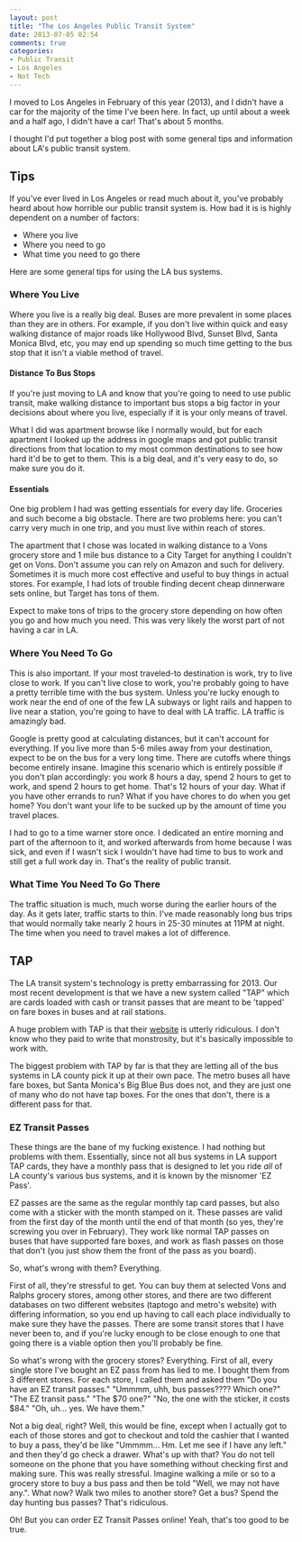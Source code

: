 ```yaml
---
layout: post
title: "The Los Angeles Public Transit System"
date: 2013-07-05 02:54
comments: true
categories:
- Public Transit
- Los Angeles
- Not Tech
---
```


I moved to Los Angeles in February of this year (2013), and I didn't have a car
for the majority of the time I've been here. In fact, up until about a week and
a half ago, I didn't have a car! That's about 5 months.

I thought I'd put together a blog post with some general tips and information
about LA's public transit system.

## Tips

If you've ever lived in Los Angeles or read much about it, you've probably heard
about how horrible our public transit system is. How bad it is is highly
dependent on a number of factors:

* Where you live
* Where you need to go
* What time you need to go there

Here are some general tips for using the LA bus systems.

### Where You Live

Where you live is a really big deal. Buses are more prevalent in some places
than they are in others. For example, if you don't live within quick and easy
walking distance of major roads like Hollywood Blvd, Sunset Blvd, Santa Monica
Blvd, etc, you may end up spending so much time getting to the bus stop that it
isn't a viable method of travel.

#### Distance To Bus Stops

If you're just moving to LA and know that you're going to need to use public
transit, make walking distance to important bus stops a big factor in your
decisions about where you live, especially if it is your only means of travel.

What I did was apartment browse like I normally would, but for each apartment I
looked up the address in google maps and got public transit directions from that
location to my most common destinations to see how hard it'd be to get to them.
This is a big deal, and it's very easy to do, so make sure you do it.

#### Essentials

One big problem I had was getting essentials for every day life. Groceries and
such become a big obstacle. There are two problems here: you can't carry very
much in one trip, and you must live within reach of stores.

The apartment that I chose was located in walking distance to a Vons grocery
store and 1 mile bus distance to a City Target for anything I couldn't get on
Vons. Don't assume you can rely on Amazon and such for delivery. Sometimes it is
much more cost effective and useful to buy things in actual stores. For
example, I had lots of trouble finding decent cheap dinnerware sets online, but
Target has tons of them.

Expect to make tons of trips to the grocery store depending on how often you go
and how much you need. This was very likely the worst part of not having a car
in LA.

### Where You Need To Go

This is also important. If your most traveled-to destination is work, try to
live close to work. If you can't live close to work, you're probably going to
have a pretty terrible time with the bus system. Unless you're lucky enough to
work near the end of one of the few LA subways or light rails and happen to live
near a station, you're going to have to deal with LA traffic. LA traffic is
amazingly bad.

Google is pretty good at calculating distances, but it can't account for
everything. If you live more than 5-6 miles away from your destination, expect
to be on the bus for a very long time. There are cutoffs where things become
entirely insane. Imagine this scenario which is entirely possible if you don't
plan accordingly: you work 8 hours a day, spend 2 hours to get to work, and
spend 2 hours to get home. That's 12 hours of your day. What if you have other
errands to run? What if you have chores to do when you get home? You don't want
your life to be sucked up by the amount of time you travel places.

I had to go to a time warner store once. I dedicated an entire morning and part
of the afternoon to it, and worked afterwards from home because I was sick, and
even if I wasn't sick I wouldn't have had time to bus to work and still get a
full work day in. That's the reality of public transit.

### What Time You Need To Go There

The traffic situation is much, much worse during the earlier hours of the day.
As it gets later, traffic starts to thin. I've made reasonably long bus trips
that would normally take nearly 2 hours in 25-30 minutes at 11PM at night. The
time when you need to travel makes a lot of difference.

## TAP

The LA transit system's technology is pretty embarrassing for 2013. Our most
recent development is that we have a new system called "TAP" which are cards
loaded with cash or transit passes that are meant to be 'tapped' on fare boxes
in buses and at rail stations.

A huge problem with TAP is that their [website](http://taptogo.net) is utterly
ridiculous. I don't know who they paid to write that monstrosity, but it's
basically impossible to work with.

The biggest problem with TAP by far is that they are letting all of the bus
systems in LA county pick it up at their own pace. The metro buses all have fare
boxes, but Santa Monica's Big Blue Bus does not, and they are just one of many
who do not have tap boxes. For the ones that don't, there is a different pass
for that.

### EZ Transit Passes

These things are the bane of my fucking existence. I had nothing but problems
with them. Essentially, since not all bus systems in LA support TAP cards, they
have a monthly pass that is designed to let you ride *all* of LA county's various bus
systems, and it is known by the misnomer 'EZ Pass'.

EZ passes are the same as the regular monthly tap card passes, but also come
with a sticker with the month stamped on it. These passes are valid from the
first day of the month until the end of that month (so yes, they're screwing you
over in February). They work like normal TAP passes on buses that have supported
fare boxes, and work as flash passes on those that don't (you just show them the
front of the pass as you board).

So, what's wrong with them? Everything.

First of all, they're stressful to get. You can buy them at selected Vons and
Ralphs grocery stores, among other stores, and there are two different databases
on two different websites (taptogo and metro's website) with differing
information, so you end up having to call each place individually to make sure
they have the passes. There are some transit stores that I have never been to,
and if you're lucky enough to be close enough to one that going there is a
viable option then you'll probably be fine.

So what's wrong with the grocery stores? Everything. First of all, every single
store I've bought an EZ pass from has lied to me. I bought them from 3 different
stores. For each store, I called them and asked them "Do you have an EZ transit
passes."
"Ummmm, uhh, bus passes???? Which one?"
"The EZ transit pass."
"The $70 one?"
"No, the one with the sticker, it costs $84."
"Oh, uh... yes. We have them."

Not a big deal, right? Well, this would be fine, except when I actually got to
each of those stores and got to checkout and told the cashier that I wanted to
buy a pass, they'd be like "Ummmm... Hm. Let me see if I have any left." and
then they'd go check a drawer. What's up with that? You do not tell someone on
the phone that you have something without checking first and making sure. This
was really stressful. Imagine walking a mile or so to a grocery store to buy a
bus pass and then be told "Well, we may not have any.". What now? Walk two miles
to another store? Get a bus? Spend the day hunting bus passes? That's
ridiculous.

Oh! But you can order EZ Transit Passes online! Yeah, that's too good to be
true.
